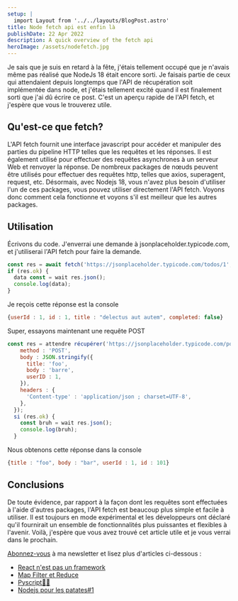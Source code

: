 ```yaml
---
setup: |
  import Layout from '../../layouts/BlogPost.astro'
title: Node fetch api est enfin là
publishDate: 22 Apr 2022
description: A quick overview of the fetch api
heroImage: /assets/nodefetch.jpg
---
```


Je sais que je suis en retard à la fête, j'étais tellement occupé que je n'avais même pas réalisé que NodeJs 18 était encore sorti. Je faisais partie de ceux qui attendaient depuis longtemps que l'API de récupération soit implémentée dans node, et j'étais tellement excité quand il est finalement sorti que j'ai dû écrire ce post. C'est un aperçu rapide de l'API fetch, et j'espère que vous le trouverez utile.

## Qu'est-ce que fetch?
L'API fetch fournit une interface javascript pour accéder et manipuler des parties du pipeline HTTP telles que les requêtes et les réponses. Il est également utilisé pour effectuer des requêtes asynchrones à un serveur Web et renvoyer la réponse.
De nombreux packages de nœuds peuvent être utilisés pour effectuer des requêtes http, telles que axios, superagent, request, etc. Désormais, avec Nodejs 18, vous n'avez plus besoin d'utiliser l'un de ces packages, vous pouvez utiliser directement l'API fetch. Voyons donc comment cela fonctionne et voyons s'il est meilleur que les autres packages.

## Utilisation

Écrivons du code. J'enverrai une demande à jsonplaceholder.typicode.com, et j'utiliserai l'API fetch pour faire la demande.


```javascript
const res = await fetch('https://jsonplaceholder.typicode.com/todos/1', );
if (res.ok) {
  data const = wait res.json();
  console.log(data);
}
```
Je reçois cette réponse est la console 
```javascript
{userId : 1, id : 1, title : "delectus aut autem", completed: false}
```
Super, essayons maintenant une requête POST

```javascript
const res = attendre récupérer('https://jsonplaceholder.typicode.com/posts', {
    method : 'POST',
    body : JSON.stringify({
      title: 'foo',
      body : 'barre',
      userID : 1,
    }),
    headers : {
      'Content-type' : 'application/json ; charset=UTF-8',
    },
  });
  si (res.ok) {
    const bruh = wait res.json();
    console.log(bruh);
  }
```
Nous obtenons cette réponse dans la console
```javascript
{title : "foo", body : "bar", userId : 1, id : 101}
```
## Conclusions
De toute évidence, par rapport à la façon dont les requêtes sont effectuées à l'aide d'autres packages, l'API fetch est beaucoup plus simple et facile à utiliser. Il est toujours en mode expérimental et les développeurs ont déclaré qu'il fournirait un ensemble de fonctionnalités plus puissantes et flexibles à l'avenir. Voilà, j'espère que vous avez trouvé cet article utile et je vous verrai dans le prochain.

[Abonnez-vous](/subscribe) à ma newsletter et lisez plus d'articles ci-dessous :
- [React n'est pas un framework](/postsfr/react-n-est-pas-un-framework)
- [Map Filter et Reduce](/postsfr/map-filter-reduce)
- [Pyscript🥧📜](/postsfr/pyscript-une-vue-d-ensemble)
- [Nodejs pour les patates#1](/postsfr/nodejs-for-potatoes)
